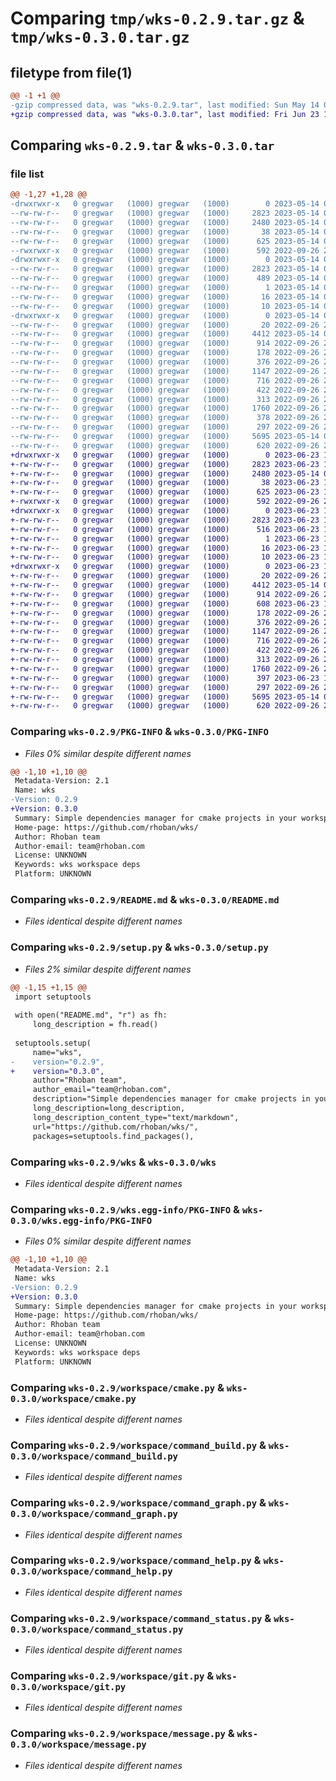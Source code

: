 # Comparing `tmp/wks-0.2.9.tar.gz` & `tmp/wks-0.3.0.tar.gz`

## filetype from file(1)

```diff
@@ -1 +1 @@
-gzip compressed data, was "wks-0.2.9.tar", last modified: Sun May 14 09:28:54 2023, max compression
+gzip compressed data, was "wks-0.3.0.tar", last modified: Fri Jun 23 13:32:25 2023, max compression
```

## Comparing `wks-0.2.9.tar` & `wks-0.3.0.tar`

### file list

```diff
@@ -1,27 +1,28 @@
-drwxrwxr-x   0 gregwar   (1000) gregwar   (1000)        0 2023-05-14 09:28:54.444089 wks-0.2.9/
--rw-rw-r--   0 gregwar   (1000) gregwar   (1000)     2823 2023-05-14 09:28:54.444089 wks-0.2.9/PKG-INFO
--rw-rw-r--   0 gregwar   (1000) gregwar   (1000)     2480 2023-05-14 09:17:40.000000 wks-0.2.9/README.md
--rw-rw-r--   0 gregwar   (1000) gregwar   (1000)       38 2023-05-14 09:28:54.444089 wks-0.2.9/setup.cfg
--rw-rw-r--   0 gregwar   (1000) gregwar   (1000)      625 2023-05-14 09:28:41.000000 wks-0.2.9/setup.py
--rwxrwxr-x   0 gregwar   (1000) gregwar   (1000)      592 2022-09-26 20:46:36.000000 wks-0.2.9/wks
-drwxrwxr-x   0 gregwar   (1000) gregwar   (1000)        0 2023-05-14 09:28:54.444089 wks-0.2.9/wks.egg-info/
--rw-rw-r--   0 gregwar   (1000) gregwar   (1000)     2823 2023-05-14 09:28:54.000000 wks-0.2.9/wks.egg-info/PKG-INFO
--rw-rw-r--   0 gregwar   (1000) gregwar   (1000)      489 2023-05-14 09:28:54.000000 wks-0.2.9/wks.egg-info/SOURCES.txt
--rw-rw-r--   0 gregwar   (1000) gregwar   (1000)        1 2023-05-14 09:28:54.000000 wks-0.2.9/wks.egg-info/dependency_links.txt
--rw-rw-r--   0 gregwar   (1000) gregwar   (1000)       16 2023-05-14 09:28:54.000000 wks-0.2.9/wks.egg-info/requires.txt
--rw-rw-r--   0 gregwar   (1000) gregwar   (1000)       10 2023-05-14 09:28:54.000000 wks-0.2.9/wks.egg-info/top_level.txt
-drwxrwxr-x   0 gregwar   (1000) gregwar   (1000)        0 2023-05-14 09:28:54.444089 wks-0.2.9/workspace/
--rw-rw-r--   0 gregwar   (1000) gregwar   (1000)       20 2022-09-26 20:46:36.000000 wks-0.2.9/workspace/__init__.py
--rw-rw-r--   0 gregwar   (1000) gregwar   (1000)     4412 2023-05-14 09:16:16.000000 wks-0.2.9/workspace/cmake.py
--rw-rw-r--   0 gregwar   (1000) gregwar   (1000)      914 2022-09-26 20:46:36.000000 wks-0.2.9/workspace/command_build.py
--rw-rw-r--   0 gregwar   (1000) gregwar   (1000)      178 2022-09-26 20:46:36.000000 wks-0.2.9/workspace/command_cmake.py
--rw-rw-r--   0 gregwar   (1000) gregwar   (1000)      376 2022-09-26 20:46:36.000000 wks-0.2.9/workspace/command_cmd.py
--rw-rw-r--   0 gregwar   (1000) gregwar   (1000)     1147 2022-09-26 20:46:36.000000 wks-0.2.9/workspace/command_graph.py
--rw-rw-r--   0 gregwar   (1000) gregwar   (1000)      716 2022-09-26 20:46:36.000000 wks-0.2.9/workspace/command_help.py
--rw-rw-r--   0 gregwar   (1000) gregwar   (1000)      422 2022-09-26 20:46:36.000000 wks-0.2.9/workspace/command_install.py
--rw-rw-r--   0 gregwar   (1000) gregwar   (1000)      313 2022-09-26 20:46:36.000000 wks-0.2.9/workspace/command_pull.py
--rw-rw-r--   0 gregwar   (1000) gregwar   (1000)     1760 2022-09-26 20:46:36.000000 wks-0.2.9/workspace/command_status.py
--rw-rw-r--   0 gregwar   (1000) gregwar   (1000)      378 2022-09-26 20:46:36.000000 wks-0.2.9/workspace/commands.py
--rw-rw-r--   0 gregwar   (1000) gregwar   (1000)      297 2022-09-26 20:46:36.000000 wks-0.2.9/workspace/env.py
--rw-rw-r--   0 gregwar   (1000) gregwar   (1000)     5695 2023-05-14 09:18:20.000000 wks-0.2.9/workspace/git.py
--rw-rw-r--   0 gregwar   (1000) gregwar   (1000)      620 2022-09-26 20:46:36.000000 wks-0.2.9/workspace/message.py
+drwxrwxr-x   0 gregwar   (1000) gregwar   (1000)        0 2023-06-23 13:32:25.128026 wks-0.3.0/
+-rw-rw-r--   0 gregwar   (1000) gregwar   (1000)     2823 2023-06-23 13:32:25.128026 wks-0.3.0/PKG-INFO
+-rw-rw-r--   0 gregwar   (1000) gregwar   (1000)     2480 2023-05-14 09:17:40.000000 wks-0.3.0/README.md
+-rw-rw-r--   0 gregwar   (1000) gregwar   (1000)       38 2023-06-23 13:32:25.128026 wks-0.3.0/setup.cfg
+-rw-rw-r--   0 gregwar   (1000) gregwar   (1000)      625 2023-06-23 13:32:17.000000 wks-0.3.0/setup.py
+-rwxrwxr-x   0 gregwar   (1000) gregwar   (1000)      592 2022-09-26 20:46:36.000000 wks-0.3.0/wks
+drwxrwxr-x   0 gregwar   (1000) gregwar   (1000)        0 2023-06-23 13:32:25.124026 wks-0.3.0/wks.egg-info/
+-rw-rw-r--   0 gregwar   (1000) gregwar   (1000)     2823 2023-06-23 13:32:25.000000 wks-0.3.0/wks.egg-info/PKG-INFO
+-rw-rw-r--   0 gregwar   (1000) gregwar   (1000)      516 2023-06-23 13:32:25.000000 wks-0.3.0/wks.egg-info/SOURCES.txt
+-rw-rw-r--   0 gregwar   (1000) gregwar   (1000)        1 2023-06-23 13:32:25.000000 wks-0.3.0/wks.egg-info/dependency_links.txt
+-rw-rw-r--   0 gregwar   (1000) gregwar   (1000)       16 2023-06-23 13:32:25.000000 wks-0.3.0/wks.egg-info/requires.txt
+-rw-rw-r--   0 gregwar   (1000) gregwar   (1000)       10 2023-06-23 13:32:25.000000 wks-0.3.0/wks.egg-info/top_level.txt
+drwxrwxr-x   0 gregwar   (1000) gregwar   (1000)        0 2023-06-23 13:32:25.128026 wks-0.3.0/workspace/
+-rw-rw-r--   0 gregwar   (1000) gregwar   (1000)       20 2022-09-26 20:46:36.000000 wks-0.3.0/workspace/__init__.py
+-rw-rw-r--   0 gregwar   (1000) gregwar   (1000)     4412 2023-05-14 09:16:16.000000 wks-0.3.0/workspace/cmake.py
+-rw-rw-r--   0 gregwar   (1000) gregwar   (1000)      914 2022-09-26 20:46:36.000000 wks-0.3.0/workspace/command_build.py
+-rw-rw-r--   0 gregwar   (1000) gregwar   (1000)      608 2023-06-23 13:31:36.000000 wks-0.3.0/workspace/command_clean.py
+-rw-rw-r--   0 gregwar   (1000) gregwar   (1000)      178 2022-09-26 20:46:36.000000 wks-0.3.0/workspace/command_cmake.py
+-rw-rw-r--   0 gregwar   (1000) gregwar   (1000)      376 2022-09-26 20:46:36.000000 wks-0.3.0/workspace/command_cmd.py
+-rw-rw-r--   0 gregwar   (1000) gregwar   (1000)     1147 2022-09-26 20:46:36.000000 wks-0.3.0/workspace/command_graph.py
+-rw-rw-r--   0 gregwar   (1000) gregwar   (1000)      716 2022-09-26 20:46:36.000000 wks-0.3.0/workspace/command_help.py
+-rw-rw-r--   0 gregwar   (1000) gregwar   (1000)      422 2022-09-26 20:46:36.000000 wks-0.3.0/workspace/command_install.py
+-rw-rw-r--   0 gregwar   (1000) gregwar   (1000)      313 2022-09-26 20:46:36.000000 wks-0.3.0/workspace/command_pull.py
+-rw-rw-r--   0 gregwar   (1000) gregwar   (1000)     1760 2022-09-26 20:46:36.000000 wks-0.3.0/workspace/command_status.py
+-rw-rw-r--   0 gregwar   (1000) gregwar   (1000)      397 2023-06-23 13:29:46.000000 wks-0.3.0/workspace/commands.py
+-rw-rw-r--   0 gregwar   (1000) gregwar   (1000)      297 2022-09-26 20:46:36.000000 wks-0.3.0/workspace/env.py
+-rw-rw-r--   0 gregwar   (1000) gregwar   (1000)     5695 2023-05-14 09:18:20.000000 wks-0.3.0/workspace/git.py
+-rw-rw-r--   0 gregwar   (1000) gregwar   (1000)      620 2022-09-26 20:46:36.000000 wks-0.3.0/workspace/message.py
```

### Comparing `wks-0.2.9/PKG-INFO` & `wks-0.3.0/PKG-INFO`

 * *Files 0% similar despite different names*

```diff
@@ -1,10 +1,10 @@
 Metadata-Version: 2.1
 Name: wks
-Version: 0.2.9
+Version: 0.3.0
 Summary: Simple dependencies manager for cmake projects in your workspace
 Home-page: https://github.com/rhoban/wks/
 Author: Rhoban team
 Author-email: team@rhoban.com
 License: UNKNOWN
 Keywords: wks workspace deps
 Platform: UNKNOWN
```

### Comparing `wks-0.2.9/README.md` & `wks-0.3.0/README.md`

 * *Files identical despite different names*

### Comparing `wks-0.2.9/setup.py` & `wks-0.3.0/setup.py`

 * *Files 2% similar despite different names*

```diff
@@ -1,15 +1,15 @@
 import setuptools
 
 with open("README.md", "r") as fh:
     long_description = fh.read()
 
 setuptools.setup(
     name="wks",
-    version="0.2.9",
+    version="0.3.0",
     author="Rhoban team",
     author_email="team@rhoban.com",
     description="Simple dependencies manager for cmake projects in your workspace",
     long_description=long_description,
     long_description_content_type="text/markdown",
     url="https://github.com/rhoban/wks/",
     packages=setuptools.find_packages(),
```

### Comparing `wks-0.2.9/wks` & `wks-0.3.0/wks`

 * *Files identical despite different names*

### Comparing `wks-0.2.9/wks.egg-info/PKG-INFO` & `wks-0.3.0/wks.egg-info/PKG-INFO`

 * *Files 0% similar despite different names*

```diff
@@ -1,10 +1,10 @@
 Metadata-Version: 2.1
 Name: wks
-Version: 0.2.9
+Version: 0.3.0
 Summary: Simple dependencies manager for cmake projects in your workspace
 Home-page: https://github.com/rhoban/wks/
 Author: Rhoban team
 Author-email: team@rhoban.com
 License: UNKNOWN
 Keywords: wks workspace deps
 Platform: UNKNOWN
```

### Comparing `wks-0.2.9/workspace/cmake.py` & `wks-0.3.0/workspace/cmake.py`

 * *Files identical despite different names*

### Comparing `wks-0.2.9/workspace/command_build.py` & `wks-0.3.0/workspace/command_build.py`

 * *Files identical despite different names*

### Comparing `wks-0.2.9/workspace/command_graph.py` & `wks-0.3.0/workspace/command_graph.py`

 * *Files identical despite different names*

### Comparing `wks-0.2.9/workspace/command_help.py` & `wks-0.3.0/workspace/command_help.py`

 * *Files identical despite different names*

### Comparing `wks-0.2.9/workspace/command_status.py` & `wks-0.3.0/workspace/command_status.py`

 * *Files identical despite different names*

### Comparing `wks-0.2.9/workspace/git.py` & `wks-0.3.0/workspace/git.py`

 * *Files identical despite different names*

### Comparing `wks-0.2.9/workspace/message.py` & `wks-0.3.0/workspace/message.py`

 * *Files identical despite different names*

